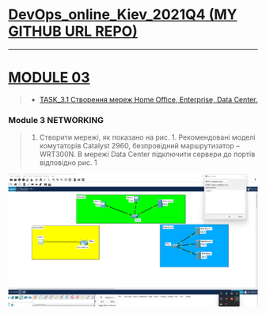 
[DevOps_online_Kiev_2021Q4 (MY GITHUB URL REPO)](https://github.com/vasilkyiv/DevOps_online_Kiev_2021Q4.git)
=======================================

************************************************************************
[MODULE 03](https://github.com/vasilkyiv/DevOps_online_Kiev_2021Q4/tree/main/m3) 
===========================================================================
> - [TASK_3.1 Створення мереж Home Office, Enterprise, Data Center.](https://github.com/vasilkyiv/DevOps_online_Kiev_2021Q4/tree/main/m3)

### Module 3 NETWORKING

> 1. Створити мережі, як показано на рис. 1. Рекомендовані моделі комутаторів Catalyst 2960, безпровідний маршрутизатор – WRT300N. В мережі Data Center підключити сервери до портів відповідно рис. 1

[![*Report in screenshots*](shreenshot/1.png?raw=true)](https://s3.amazonaws.com/ostapenko.info/index.html?)

